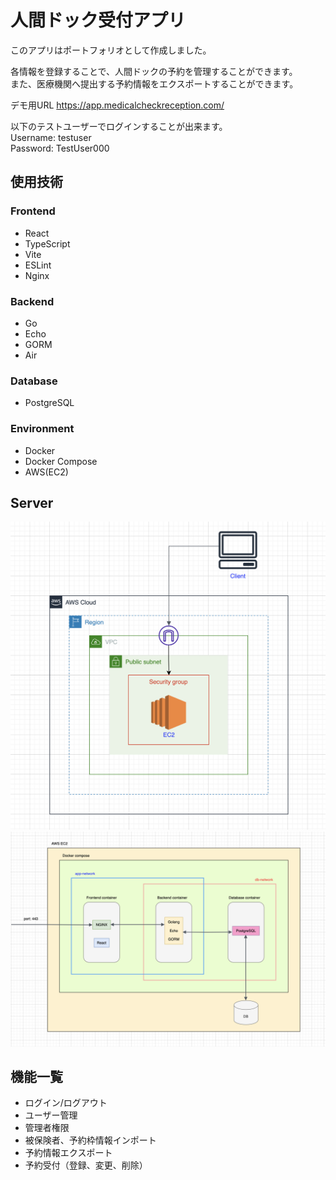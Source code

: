 # 人間ドック受付アプリ

このアプリはポートフォリオとして作成しました。

各情報を登録することで、人間ドックの予約を管理することができます。  
また、医療機関へ提出する予約情報をエクスポートすることができます。  

デモ用URL https://app.medicalcheckreception.com/

以下のテストユーザーでログインすることが出来ます。  
Username: testuser  
Password: TestUser000  

## 使用技術

### Frontend

- React
- TypeScript
- Vite
- ESLint
- Nginx

### Backend

- Go
- Echo
- GORM
- Air

### Database

- PostgreSQL

### Environment

- Docker
- Docker Compose
- AWS(EC2)

## Server

![AWS](assets/aws.png)
![EC2](assets/ec2.png)

## 機能一覧

- ログイン/ログアウト
- ユーザー管理
- 管理者権限
- 被保険者、予約枠情報インポート
- 予約情報エクスポート
- 予約受付（登録、変更、削除）
